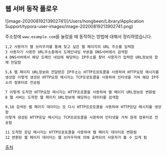 ## 웹 서버 동작 플로우

![image-20200819213902741](/Users/hongbeen/Library/Application Support/typora-user-images/image-20200819213902741.png)

<!-- more -->

주소창에 `www.example.com`을 눌렀을 때 동작하는 방법에 대해서 정리하였습니다.

```
1,2 사용자가 웹 브라우저를 통해 찾고 싶은 웹 페이지의 URL 주소를 입력함
3 사용자가 사용한 URL주소중에서 도메인네임 부분을 DNS서버에서 검색함
4 DNS서버에서 해당 도메인 네임에 해당하는 IP주소를 찾아 사용자가 입력한 URL정보와 함께 전달함

5,6 웹 페이지 URL정보와 전달받은 IP주소는 HTTP프로토콜을 사용하여 HTTP요청 메시지를 생성함 이렇게 생성된 HTTP요청 메시지는 TCP프로토콜을 사용하여 인터넷을 거쳐 해당 IP주소의 컴퓨터로 전송됨

7 이렇게 도착한 HTTP요청 메시지는 HTTP프로콜을 사용하여 웹 페이지 URL정보로 변환됨
8 웹 서버는 도착한 웹 페이지 URL정보에 해당하는 데이터를 검색함

9,10 검색된 웹 페이지 데이터는 또 다시 HTTP프로토콜을 사용하여 HTTP응답 메시지를 생성함
이렇게 생성된 HTTP응답 메시지는 TCP프로토콜을 사용하여 인터넷을 거쳐 원래 컴퓨터로 전송됨

11 도착한 응답 메시지는 HTTP프로토콜을 사용하여 웹 페이지 데이터로 변환됨
12 변환된 웹 페이지 데이터는 웹 브라우저에 의해 출력되어 사용자가 볼 수 있게 됨
```

[출처](http://tcpschool.com/webbasic/works)